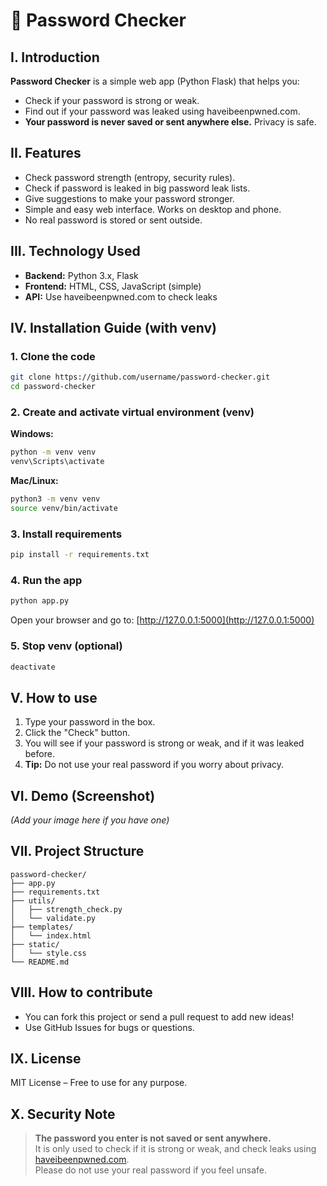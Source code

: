 # 🔑 Password Checker

## I. Introduction

**Password Checker** is a simple web app (Python Flask) that helps you:
- Check if your password is strong or weak.
- Find out if your password was leaked using haveibeenpwned.com.
- **Your password is never saved or sent anywhere else.** Privacy is safe.

## II. Features

- Check password strength (entropy, security rules).
- Check if password is leaked in big password leak lists.
- Give suggestions to make your password stronger.
- Simple and easy web interface. Works on desktop and phone.
- No real password is stored or sent outside.

## III. Technology Used

- **Backend:** Python 3.x, Flask
- **Frontend:** HTML, CSS, JavaScript (simple)
- **API:** Use haveibeenpwned.com to check leaks

## IV. Installation Guide (with venv)

### 1. Clone the code

```sh
git clone https://github.com/username/password-checker.git
cd password-checker
```

### 2. Create and activate virtual environment (venv)

**Windows:**
```sh
python -m venv venv
venv\Scripts\activate
```

**Mac/Linux:**
```sh
python3 -m venv venv
source venv/bin/activate
```

### 3. Install requirements

```sh
pip install -r requirements.txt
```

### 4. Run the app

```sh
python app.py
```

Open your browser and go to: [http://127.0.0.1:5000](http://127.0.0.1:5000)

### 5. Stop venv (optional)
```sh
deactivate
```

## V. How to use

1. Type your password in the box.
2. Click the "Check" button.
3. You will see if your password is strong or weak, and if it was leaked before.
4. **Tip:** Do not use your real password if you worry about privacy.

## VI. Demo (Screenshot)

*(Add your image here if you have one)*

## VII. Project Structure

```
password-checker/
├── app.py
├── requirements.txt
├── utils/
│   ├── strength_check.py
│   └── validate.py
├── templates/
│   └── index.html
├── static/
│   └── style.css
└── README.md
```

## VIII. How to contribute

- You can fork this project or send a pull request to add new ideas!
- Use GitHub Issues for bugs or questions.

## IX. License

MIT License – Free to use for any purpose.

## X. Security Note

> **The password you enter is not saved or sent anywhere.**  
> It is only used to check if it is strong or weak, and check leaks using [haveibeenpwned.com](https://haveibeenpwned.com/).  
> Please do not use your real password if you feel unsafe.
